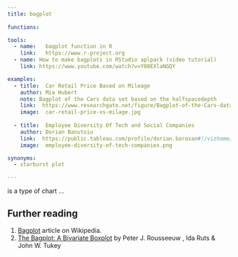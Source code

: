 ```yaml
---
title: bagplot
  
functions:

tools:
  - name:   bagplot function in R
    link:   https://www.r-project.org
  - name: How to make bagplots in RStudio aplpack (video tutorial)
    link: https://www.youtube.com/watch?v=Y00EXlaNGQY

examples:
  - title:  Car Retail Price Based on Mileage
    author: Mia Hubert
    note: Bagplot of the Cars data set based on the halfspacedepth
    link:  https://www.researchgate.net/figure/Bagplot-of-the-Cars-data-set-based-on-the-halfspacedepth_fig2_229885194
    image:  car-retail-price-vs-milage.jpg
    
  - title:  Employee Diversity Of Tech and Social Companies
    author: Dorian Banutoiu
    link:  https://public.tableau.com/profile/dorian.barosan#!/vizhome/Pathtodiversity/Dashboard1
    image:  employee-diversity-of-tech-companies.png

synonyms:
  - starburst plot

---
```


is a type of chart  ...

<!--more-->


## Further reading
1. [Bagplot](https://en.wikipedia.org/wiki/Bagplot) article on Wikipedia.
2. [The Bagplot: A Bivariate Boxplot](https://www.tandfonline.com/doi/abs/10.1080/00031305.1999.10474494) by Peter J. Rousseeuw , Ida Ruts & John W. Tukey
<!-- The Paper:   The Bagplot: A Bivariate Boxplot by Peter J. Rousseeuw , Ida Ruts & John W. Tukey   https://www.tandfonline.com/doi/abs/10.1080/00031305.1999.10474494 -->


<!-- Gemplot - 3D variation of boxplot/bagplot -->
